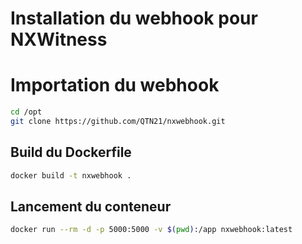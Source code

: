 # Installation du webhook pour NXWitness

# Importation du webhook
```bash
cd /opt
git clone https://github.com/QTN21/nxwebhook.git
```

## Build du Dockerfile
```bash
docker build -t nxwebhook .
```

## Lancement du conteneur
```bash
docker run --rm -d -p 5000:5000 -v $(pwd):/app nxwebhook:latest
```
